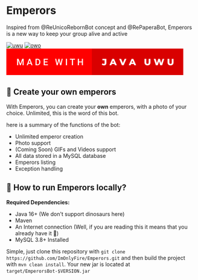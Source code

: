 # Emperors

Inspired from @ReUnicoRebornBot concept and @RePaperaBot, Emperors is a new way to keep your group alive and active

[![uwu](https://forthebadge.com/images/badges/gluten-free.svg)](https://forthebadge.com)
[![owo](https://forthebadge.com/images/badges/contains-cat-gifs.svg)](https://forthebadge.com)
[![microsoft java](badge/made-with-java-uwu.svg)](https://forthebadge.com)

## 🎉 Create your own emperors

With Emperors, you can create your **own** emperors, with a photo of your choice. Unlimited, this is the word of this
bot.

here is a summary of the functions of the bot:

* Unlimited emperor creation
* Photo support
* (Coming Soon) GIFs and Videos support
* All data stored in a MySQL database
* Emperors listing
* Exception handling

## 🎈 How to run Emperors locally?

**Required Dependencies:**

* Java 16+ (We don't support dinosaurs here)
* Maven
* An Internet connection (Well, if you are reading this it means that you already have it 👀)
* MySQL 3.8+ Installed

Simple, just clone this repository with `git clone https://github.com/ImOnlyFire/Emperors.git`
and then build the project with `mvn clean install`. Your new jar is located at `target/EmperorsBot-$VERSION.jar`
